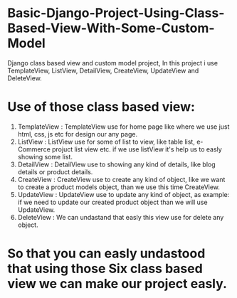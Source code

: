 # Basic-Django-Project-Using-Class-Based-View-With-Some-Custom-Model
 Django class based view and custom model project, 
 In this project i use TemplateView,  ListView,  DetailView,  CreateView,  UpdateView and DeleteView.

# Use of those class based view:
1. TemplateView : TemplateView use for home page like where we use just html, css, js etc for design our any page.
2. ListView : ListView use for some of list to view, like table list, e-Commerce projuct list view etc. 
              if we use listView it's help us to easly showing some list.
3. DetailView : DetailView use to showing any kind of details, like blog details or product details. 
4. CreateView : CreateView use to create any kind of object, like we want to create a product models object, than we use this time CreateView.
5. UpdateView : UpdateView use to update any kind of object, as example: if we need to update our created product object than we will use UpdateView.
6. DeleteView : We can undastand that easly this view use for delete any object.

# So that you can easly undastood that using those Six class based view we can make our project easly.
